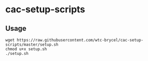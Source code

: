 # cac-setup-scripts

## Usage 

```shell
wget https://raw.githubusercontent.com/wtc-brycel/cac-setup-scripts/master/setup.sh
chmod u+x setup.sh
./setup.sh
```